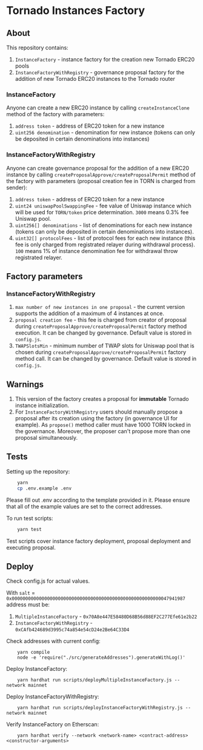 # Tornado Instances Factory

## About

This repository contains:

1. `InstanceFactory` - instance factory for the creation new Tornado ERC20 pools
2. `InstanceFactoryWithRegistry` - governance proposal factory for the addition of new Tornado ERC20 instances to the Tornado router

### InstanceFactory

Anyone can create a new ERC20 instance by calling `createInstanceClone` method of the factory with parameters:

1. `address token` - address of ERC20 token for a new instance
2. `uint256 denomination` - denomination for new instance (tokens can only be deposited in certain denominations into instances)

### InstanceFactoryWithRegistry

Anyone can create governance proposal for the addition of a new ERC20 instance by calling `createProposalApprove/createProposalPermit` method of the factory with parameters (proposal creation fee in TORN is charged from sender):

1. `address token` - address of ERC20 token for a new instance
2. `uint24 uniswapPoolSwappingFee` - fee value of Uniswap instance which will be used for `TORN/token` price determination. `3000` means 0.3% fee Uniswap pool.
3. `uint256[] denominations` - list of denominations for each new instance (tokens can only be deposited in certain denominations into instances).
4. `uint32[] protocolFees` - list of protocol fees for each new instance (this fee is only charged from registrated relayer during withdrawal process). `100` means 1% of instance denomination fee for withdrawal throw registrated relayer.

## Factory parameters

### InstanceFactoryWithRegistry

1. `max number of new instances in one proposal` - the current version supports the addition of a maximum of 4 instances at once.
2. `proposal creation fee` - this fee is charged from creator of proposal during `createProposalApprove/createProposalPermit` factory method execution. It can be changed by governance. Default value is stored in `config.js`.
3. `TWAPSlotsMin` - minimum number of TWAP slots for Uniswap pool that is chosen during `createProposalApprove/createProposalPermit` factory method call. It can be changed by governance. Default value is stored in `config.js`.

## Warnings

1. This version of the factory creates a proposal for **immutable** Tornado instance initialization.
2. For `InstanceFactoryWithRegistry` users should manually propose a proposal after its creation using the factory (in governance UI for example). As `propose()` method caller must have 1000 TORN locked in the governance. Moreover, the proposer can't propose more than one proposal simultaneously.

## Tests

Setting up the repository:

```bash
    yarn
    cp .env.example .env
```

Please fill out .env according to the template provided in it. Please ensure that all of the example values are set to the correct addresses.

To run test scripts:

```bash
    yarn test
```

Test scripts cover instance factory deployment, proposal deployment and executing proposal.

## Deploy

Check config.js for actual values.

With `salt` = `0x0000000000000000000000000000000000000000000000000000000047941987` address must be:

1. `MultipleInstanceFactory` - `0x70A8e447E58480D68B56d88EF2C277Efe61e2b22`
2. `InstanceFactoryWithRegistry` - `0xCAfb424689d3995c74a854e54cD24e2Be64C33D4`

Check addresses with current config:

```shell
    yarn compile
    node -e 'require("./src/generateAddresses").generateWithLog()'
```

Deploy InstanceFactory:

```shell
    yarn hardhat run scripts/deployMultipleInstanceFactory.js --network mainnet
```

Deploy InstanceFactoryWithRegistry:

```shell
    yarn hardhat run scripts/deployInstanceFactoryWithRegistry.js --network mainnet
```

Verify InstanceFactory on Etherscan:

```
    yarn hardhat verify --network <network-name> <contract-address> <constructor-arguments>
```
